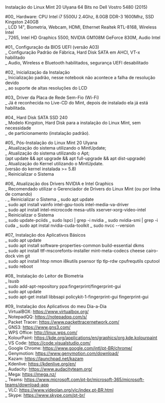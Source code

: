 Instalação do Linux Mint 20 Ulyana 64 Bits no Dell Vostro 5480 (2015)

#00_ Hardware: CPU Intel i7 5500U 2.4Ghz, 8.0GB DDR-3 1600Mhz, SSD Kingston 240GB<br>
	_ LCD 14", Biometria, Webcam, HDMI, Ethernet Realtek RTL-8168, Wireless Intel<br>
	_ 7265, Intel HD Graphics 5500, NVIDIA GM108M GeForce 830M, Audio Intel 

#01_ Configuração da BIOS UEFI (versão A03)<br>
	_ Configuração Padrão de Fábrica, Hard Disk SATA em AHCI, VT-x habilitado<br>
	_ Audio, Wireless e Bluetooth habilitados, segurança UEFI desabilitado
	
#02_ Inicialização da Instalação<br>
	_ Inicialização padrão, nesse notebook não acontece a falha de resolução devido<br>
	_ ao suporte de altas resoluções do LCD

#03_ Driver da Placa de Rede Sem-Fio (Wi-Fi)<br>
	_ Já é reconhecida no Live-CD do Mint, depois de instalado ela já está habilitada.

#04_ Hard Disk SATA SSD 240<br>
	_ Modelo Kingston, Hard Disk para a instalação do Linux Mint, sem necessidade<br>
	_ de particionamento (instalação padrão).
	
#05_ Pós-Instalação do Linux Mint 20 Ulyana<br>
	_ Atualização do sistema utilizando o MintUpdate;<br>
	_ Atualização do sistema utilizando o Apt;<br>
		(apt update && apt upgrade && apt full-upgrade && apt dist-upgrade)<br>
	_ Atualização do Kernel utilizando o MintUpdate.<br>
		(versão do kernel instalada >= 5.8)<br>
	_ Reinicializar o Sistema

#06_ Atualização dos Drivers NVIDIA e Intel Graphics<br>
	_ Recomendado utilizar o Gerenciador de Drivers do Linux Mint (ou por linha de comando)<br>.
	_ Reinicializar o Sistema
	_ sudo apt update<br>
	_ sudo apt install vainfo intel-gpu-tools intel-media-va-driver<br>
	_ sudo apt install intel-microcode mesa-utils xserver-xorg-video-intel<br>
	_ Reinicializar o Sistema<br>
	_ sudo update-pciids
	_ sudo lspci | grep -i nvidia
	_ sudo nvidia-smi | grep -i cuda
	_ sudo apt instal nvidia-cuda-toolkit
	_ sudo nvcc --version
	  
#07_ Instalação dos Aplicativos Básicos<br>
	_ sudo apt update<br>
	_ sudo apt install software-properties-common build-essential dkms<br>
	_ sudo apt install ttf-mscorefonts-installer mint-meta-codecs cheese cairo-dock vim git<br>
	_ sudo apt install htop nmon i8kutils psensor tlp tlp-rdw cpufrequtils cputool
	_ sudo reboot

#08_ Instalação do Leitor de Biometria<br>
	_ lsusb<br>
	_ sudo add-apt-repository ppa:fingerprint/fingerprint-gui<br>
	_ sudo apt update<br>
	_ sudo apt-get install libbsapi policykit-1-fingerprint-gui fingerprint-gui

#09_ Instalação dos Aplicativos do meu Dia-a-Dia<br>
	_ VirtualBOX: https://www.virtualbox.org/<br>
	_ NotepadQQ: https://notepadqq.com/s/<br>
	_ Packet Tracer: https://www.packettracernetwork.com/<br>
	_ GNS3: https://www.gns3.com/<br>
	_ WPS Office: http://linux.wps.com/<br>
	_ KolourPaint: https://kde.org/applications/en/graphics/org.kde.kolourpaint<br>
	_ VS Code: https://code.visualstudio.com/<br>
	_ Google Chrome: https://www.google.com/intl/pt-BR/chrome/<br>
	_ Genymotion: https://www.genymotion.com/download/<br>
	_ Kazam: https://launchpad.net/kazam<br>
	_ Kdenlive: https://kdenlive.org/en/<br>
	_ Audacity: https://www.audacityteam.org/<br>
	_ Mega: https://mega.nz/<br>
	_ Teams: https://www.microsoft.com/pt-br/microsoft-365/microsoft-teams/download-app<br>
	_ VLC: https://www.videolan.org/vlc/index.pt-BR.html<br>
	_ Skype: https://www.skype.com/pt-br/